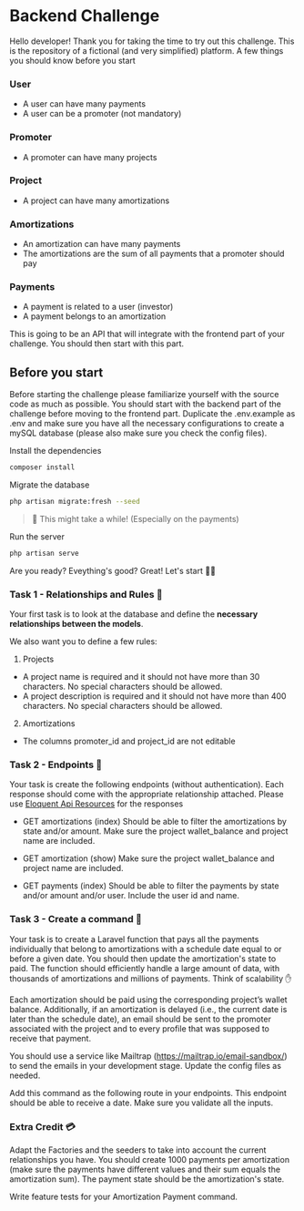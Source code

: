 # Backend Challenge

Hello developer! Thank you for taking the time to try out this challenge.
This is the repository of a fictional (and very simplified) platform. A few things you should know before you start

### User

-   A user can have many payments
-   A user can be a promoter (not mandatory)

### Promoter

-   A promoter can have many projects

### Project

-   A project can have many amortizations

### Amortizations

-   An amortization can have many payments
-   The amortizations are the sum of all payments that a promoter should pay

### Payments

-   A payment is related to a user (investor)
-   A payment belongs to an amortization

This is going to be an API that will integrate with the frontend part of your challenge. You should then start with this part.

## Before you start

Before starting the challenge please familiarize yourself with the source code as much as possible.
You should start with the backend part of the challenge before moving to the frontend part.
Duplicate the .env.example as .env and make sure you have all the necessary configurations to create a mySQL database
(please also make sure you check the config files).

Install the dependencies

```sh
composer install
```

Migrate the database

```sh
php artisan migrate:fresh --seed
```

> 🤚 This might take a while! (Especially on the payments)

Run the server

```sh
php artisan serve
```

Are you ready? Eveything's good? Great! Let's start 🧑‍💻

### Task 1 - Relationships and Rules 🔗

Your first task is to look at the database and define the **necessary relationships between the models**.

We also want you to define a few rules:

1. Projects

-   A project name is required and it should not have more than 30 characters. No special characters should be allowed.
-   A project description is required and it should not have more than 400 characters. No special characters should be allowed.

2. Amortizations

-   The columns promoter_id and project_id are not editable

### Task 2 - Endpoints 🔺

Your task is create the following endpoints (without authentication).
Each response should come with the appropriate relationship attached.
Please use [Eloquent Api Resources](https://laravel.com/docs/10.x/eloquent-resources) for the responses

-   GET amortizations (index)
    Should be able to filter the amortizations by state and/or amount. Make sure the project wallet_balance and project name are included.

-   GET amortization (show)
    Make sure the project wallet_balance and project name are included.

-   GET payments (index)
    Should be able to filter the payments by state and/or amount and/or user. Include the user id and name.

### Task 3 - Create a command 📢

Your task is to create a Laravel function that pays all the payments individually that belong to amortizations with a schedule date equal to or before a given date. You should then update the amortization's state to paid. The function should efficiently handle a large amount of data, with thousands of amortizations and millions of payments. Think of scalability ✋

Each amortization should be paid using the corresponding project’s wallet balance. Additionally, if an amortization is delayed (i.e., the current date is later than the schedule date), an email should be sent to the promoter associated with the project and to every profile that was supposed to receive that payment.

You should use a service like Mailtrap (https://mailtrap.io/email-sandbox/) to send the emails in your development stage. Update the config files as needed.

Add this command as the following route in your endpoints. This endpoint should be able to receive a date. Make sure you validate all the inputs.

### Extra Credit 💳

Adapt the Factories and the seeders to take into account the current relationships you have. You should create 1000 payments per amortization (make sure the payments have different values and their sum equals the amortization sum). The payment state should be the amortization's state.

Write feature tests for your Amortization Payment command.
